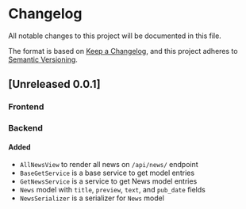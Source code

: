 # Changelog

All notable changes to this project will be documented in this file.

The format is based on [Keep a Changelog](https://keepachangelog.com/en/1.0.0/),
and this project adheres to [Semantic Versioning](https://semver.org/spec/v2.0.0.html).

## [Unreleased 0.0.1]

### Frontend



### Backend

#### Added

- `AllNewsView` to render all news on `/api/news/` endpoint
- `BaseGetService` is a base service to get model entries
- `GetNewsService` is a service to get News model entries
- `News` model with `title`, `preview`, `text`, and `pub_date` fields
- `NewsSerializer` is a serializer for `News` model
